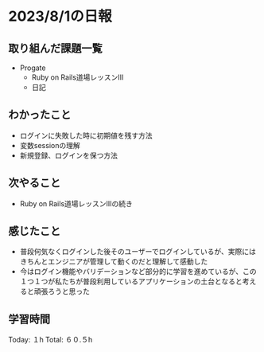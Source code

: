 # 2023/8/1の日報
## 取り組んだ課題一覧
* Progate
   * Ruby on Rails道場レッスンⅢ
   * 日記
## わかったこと
* ログインに失敗した時に初期値を残す方法
* 変数sessionの理解
* 新規登録、ログインを保つ方法
## 次やること
* Ruby on Rails道場レッスンⅢの続き
## 感じたこと
* 普段何気なくログインした後そのユーザーでログインしているが、実際にはきちんとエンジニアが管理して動くのだと理解して感動した
* 今はログイン機能やバリデーションなど部分的に学習を進めているが、この１つ１つが私たちが普段利用しているアプリケーションの土台となると考えると頑張ろうと思った
## 学習時間
Today: １h
Total: ６０.５h
